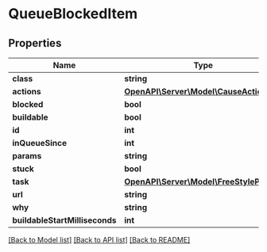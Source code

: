 # QueueBlockedItem

## Properties
Name | Type | Description | Notes
------------ | ------------- | ------------- | -------------
**class** | **string** |  | [optional] 
**actions** | [**OpenAPI\Server\Model\CauseAction**](CauseAction.md) |  | [optional] 
**blocked** | **bool** |  | [optional] 
**buildable** | **bool** |  | [optional] 
**id** | **int** |  | [optional] 
**inQueueSince** | **int** |  | [optional] 
**params** | **string** |  | [optional] 
**stuck** | **bool** |  | [optional] 
**task** | [**OpenAPI\Server\Model\FreeStyleProject**](FreeStyleProject.md) |  | [optional] 
**url** | **string** |  | [optional] 
**why** | **string** |  | [optional] 
**buildableStartMilliseconds** | **int** |  | [optional] 

[[Back to Model list]](../README.md#documentation-for-models) [[Back to API list]](../README.md#documentation-for-api-endpoints) [[Back to README]](../README.md)


